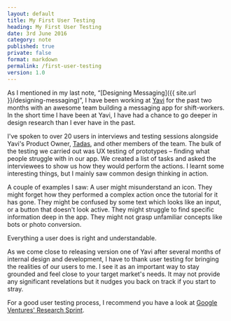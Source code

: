 ```yaml
---
layout: default
title: My First User Testing
heading: My First User Testing
date: 3rd June 2016
category: note
published: true
private: false
format: markdown
permalink: /first-user-testing
version: 1.0
---
```


As I mentioned in my last note, “[Designing Messaging]({{ site.url }}/designing-messaging)”, I have been working at [Yavi](http://yavi.co) for the past two months with an awesome team building a messaging app for shift-workers. In the short time I have been at Yavi, I have had a chance to go deeper in design research than I ever have in the past.

I've spoken to over 20 users in interviews and testing sessions alongside Yavi's Product Owner, [Tadas](http://twitter.com/tadaslab), and other members of the team. The bulk of the testing we carried out was UX testing of prototypes – finding what people struggle with in our app. We created a list of tasks and asked the interviewees to show us how they would perform the actions. I learnt some interesting things, but I mainly saw common design thinking in action.

A couple of examples I saw: A user might misunderstand an icon. They might forget how they performed a complex action once the tutorial for it has gone. They might be confused by some text which looks like an input, or a button that doesn't look active. They might struggle to find specific information deep in the app. They might not grasp unfamiliar concepts like bots or photo conversion.

Everything a user does is right and understandable.

As we come close to releasing version one of Yavi after several months of internal design and development, I have to thank user testing for bringing the realities of our users to me. I see it as an important way to stay grounded and feel close to your target market's needs. It may not provide any significant revelations but it nudges you back on track if you start to stray.

For a good user testing process, I recommend you have a look at [Google Ventures' Research Sprint](https://library.gv.com/the-gv-research-sprint-a-4-day-process-for-answering-important-startup-questions-97279b532b25).